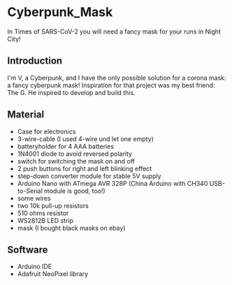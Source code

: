 # Cyberpunk_Mask
In Times of SARS-CoV-2 you will need a fancy mask for your runs in Night City!

## Introduction
I'm V, a Cyberpunk, and I have the only possible solution for a corona mask: a fancy cyberpunk mask!
Inspiration for that project was my best friend: The G.
He inspired to develop and build this.

## Material

- Case for electronics
- 3-wire-cable (I used 4-wire und let one empty)
- batteryholder for 4 AAA batteries
- 1N4001 diode to avoid reversed polarity
- switch for switching the mask on and off
- 2 push buttons for right and left blinking effect
- step-down converter module for stable 5V supply
- Arduino Nano with ATmega AVR 328P (China Arduino with CH340 USB-to-Serial module is good, too!)
- some wires
- two 10k pull-up resistors
- 510 ohms resistor
- WS2812B LED strip
- mask (I bought black masks on ebay)

## Software

- Arduino IDE
- Adafruit NeoPixel library
